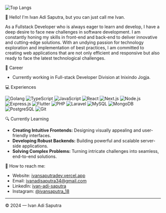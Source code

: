 <!--
![Ivan Adi Saputra's GitHub stats](https://github-readme-stats.vercel.app/api?username=ivan-adi-saputra&show_icons=true)
-->
![Top Langs](https://github-readme-stats.vercel.app/api/top-langs/?username=ivan-adi-saputra&layout=compact&hide=html,css,scss,blade,svelte)

👋 Hello! I'm Ivan Adi Saputra, but you can just call me Ivan.

As a Fullstack Developer who is always eager to learn and develop, I have a deep desire to face new challenges in software development. I am constantly honing my skills in front-end and back-end to deliver innovative and cutting-edge solutions. With an undying passion for technology exploration and implementation of best practices, I am committed to creating web applications that are not only efficient and responsive but also ready to face the latest technological challenges.

💼 Career
- Currently working in Full-stack Developer Division at Inixindo Jogja.

💻 Experiences

![Golang](https://img.shields.io/badge/Golang-00ADD8?style=for-the-badge&logo=go&logoColor=white) ![TypeScript](https://img.shields.io/badge/TypeScript-3178C6?style=for-the-badge&logo=typescript&logoColor=white) ![JavaScript](https://img.shields.io/badge/JavaScript-F7DF1E?style=for-the-badge&logo=javascript&logoColor=black) ![React](https://img.shields.io/badge/React-61DAFB?style=for-the-badge&logo=react&logoColor=white) ![Next.js](https://img.shields.io/badge/Next.js-000000?style=for-the-badge&logo=next.js&logoColor=white) ![Node.js](https://img.shields.io/badge/Node.js-339933?style=for-the-badge&logo=node.js&logoColor=white) ![Express.js](https://img.shields.io/badge/Express.js-000000?style=for-the-badge&logo=express&logoColor=white) ![Flutter](https://img.shields.io/badge/Flutter-02569B?style=for-the-badge&logo=flutter&logoColor=white) ![PHP](https://img.shields.io/badge/PHP-777BB4?style=for-the-badge&logo=php&logoColor=white) ![Laravel](https://img.shields.io/badge/Laravel-FF2D20?style=for-the-badge&logo=laravel&logoColor=white) ![MySQL](https://img.shields.io/badge/MySQL-4479A1?style=for-the-badge&logo=mysql&logoColor=white) ![MongoDB](https://img.shields.io/badge/MongoDB-47A248?style=for-the-badge&logo=mongodb&logoColor=white) ![PostgreSQL](https://img.shields.io/badge/PostgreSQL-336791?style=for-the-badge&logo=postgresql&logoColor=white)  ![Git](https://img.shields.io/badge/Git-F05032?style=for-the-badge&logo=git&logoColor=white)
<!--
- Golang ![Golang](https://img.shields.io/badge/Golang-00ADD8?style=for-the-badge&logo=go&logoColor=white)
- ReactJS ![React](https://img.shields.io/badge/React-61DAFB?style=for-the-badge&logo=react&logoColor=white)
- NextJS ![Next.js](https://img.shields.io/badge/Next.js-000000?style=for-the-badge&logo=next.js&logoColor=white)
- ExpressJS ![Express.js](https://img.shields.io/badge/Express.js-000000?style=for-the-badge&logo=express&logoColor=white)
- NodeJS ![Node.js](https://img.shields.io/badge/Node.js-339933?style=for-the-badge&logo=node.js&logoColor=white)
- PHP ![PHP](https://img.shields.io/badge/PHP-777BB4?style=for-the-badge&logo=php&logoColor=white)
- Laravel ![Laravel](https://img.shields.io/badge/Laravel-FF2D20?style=for-the-badge&logo=laravel&logoColor=white)
- MySQL ![MySQL](https://img.shields.io/badge/MySQL-4479A1?style=for-the-badge&logo=mysql&logoColor=white)
- MongoDB ![MongoDB](https://img.shields.io/badge/MongoDB-47A248?style=for-the-badge&logo=mongodb&logoColor=white)
- PostgreSQL ![PostgreSQL](https://img.shields.io/badge/PostgreSQL-336791?style=for-the-badge&logo=postgresql&logoColor=white)
- GIT (VCS) ![Git](https://img.shields.io/badge/Git-F05032?style=for-the-badge&logo=git&logoColor=white)
-->

🔍 Currently Learning
- **Creating Intuitive Frontends:** Designing visually appealing and user-friendly interfaces.
- **Developing Robust Backends:** Building powerful and scalable server-side applications.
- **Solving Complex Problems:** Turning intricate challenges into seamless, end-to-end solutions.

🚀 How to reach me:
- Website: [ivansaputradev.vercel.app](https://ivansaputradev.vercel.app/)
- Email: [ivanadisaputra34@gmail.com](mailto:ivanadisaputra34@gmail.com)
- LinkedIn: [ivan-adi-saputra](https://www.linkedin.com/in/ivan-adi-saputra-1410232b7)
- Instagram: [@ivansaputra_18](https://www.instagram.com/ivansaputra_18)

____________________________________________________________________________________________________________________________________________________________________
© 2024 — Ivan Adi Saputra
